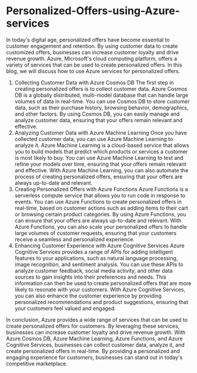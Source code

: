 # Personalized-Offers-using-Azure-services
In today's digital age, personalized offers have become essential to customer engagement and retention. By using customer data to create customized offers, businesses can increase customer loyalty and drive revenue growth. Azure, Microsoft's cloud computing platform, offers a variety of services that can be used to create personalized offers. In this blog, we will discuss how to use Azure services for personalized offers.
1.	Collecting Customer Data with Azure Cosmos DB The first step in creating personalized offers is to collect customer data. Azure Cosmos DB is a globally distributed, multi-model database that can handle large volumes of data in real-time. You can use Cosmos DB to store customer data, such as their purchase history, browsing behavior, demographics, and other factors. By using Cosmos DB, you can easily manage and analyze customer data, ensuring that your offers remain relevant and effective.
2.	Analyzing Customer Data with Azure Machine Learning Once you have collected customer data, you can use Azure Machine Learning to analyze it. Azure Machine Learning is a cloud-based service that allows you to build models that predict which products or services a customer is most likely to buy. You can use Azure Machine Learning to test and refine your models over time, ensuring that your offers remain relevant and effective. With Azure Machine Learning, you can also automate the process of creating personalized offers, ensuring that your offers are always up-to-date and relevant.
3.	Creating Personalized Offers with Azure Functions Azure Functions is a serverless compute service that allows you to run code in response to events. You can use Azure Functions to create personalized offers in real-time, based on customer actions such as adding items to their cart or browsing certain product categories. By using Azure Functions, you can ensure that your offers are always up-to-date and relevant. With Azure Functions, you can also scale your personalized offers to handle large volumes of customer requests, ensuring that your customers receive a seamless and personalized experience.
4.	Enhancing Customer Experience with Azure Cognitive Services Azure Cognitive Services provides a range of APIs for adding intelligent features to your applications, such as natural language processing, image recognition, and sentiment analysis. You can use these APIs to analyze customer feedback, social media activity, and other data sources to gain insights into their preferences and needs. This information can then be used to create personalized offers that are more likely to resonate with your customers. With Azure Cognitive Services, you can also enhance the customer experience by providing personalized recommendations and product suggestions, ensuring that your customers feel valued and engaged.

In conclusion, Azure provides a wide range of services that can be used to create personalized offers for customers. By leveraging these services, businesses can increase customer loyalty and drive revenue growth. With Azure Cosmos DB, Azure Machine Learning, Azure Functions, and Azure Cognitive Services, businesses can collect customer data, analyze it, and create personalized offers in real-time. By providing a personalized and engaging experience for customers, businesses can stand out in today's competitive marketplace.
